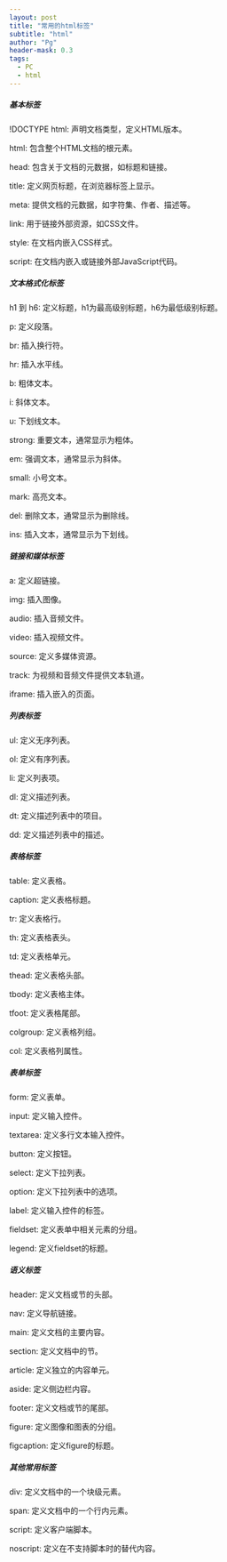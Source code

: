 ```yaml
---
layout: post
title: "常用的html标签"
subtitle: "html"
author: "Pg"
header-mask: 0.3
tags:
  - PC
  - html
---
```

  
##### 基本标签
!DOCTYPE html: 声明文档类型，定义HTML版本。  

html: 包含整个HTML文档的根元素。  

head: 包含关于文档的元数据，如标题和链接。

title: 定义网页标题，在浏览器标签上显示。

meta: 提供文档的元数据，如字符集、作者、描述等。

link: 用于链接外部资源，如CSS文件。

style: 在文档内嵌入CSS样式。

script: 在文档内嵌入或链接外部JavaScript代码。

##### 文本格式化标签
h1 到 h6: 定义标题，h1为最高级别标题，h6为最低级别标题。

p: 定义段落。

br: 插入换行符。

hr: 插入水平线。

b: 粗体文本。

i: 斜体文本。

u: 下划线文本。

strong: 重要文本，通常显示为粗体。

em: 强调文本，通常显示为斜体。

small: 小号文本。

mark: 高亮文本。

del: 删除文本，通常显示为删除线。

ins: 插入文本，通常显示为下划线。
##### 链接和媒体标签
a: 定义超链接。

img: 插入图像。

audio: 插入音频文件。

video: 插入视频文件。

source: 定义多媒体资源。

track: 为视频和音频文件提供文本轨道。

iframe: 插入嵌入的页面。
##### 列表标签
ul: 定义无序列表。

ol: 定义有序列表。

li: 定义列表项。

dl: 定义描述列表。

dt: 定义描述列表中的项目。

dd: 定义描述列表中的描述。
##### 表格标签
table: 定义表格。

caption: 定义表格标题。

tr: 定义表格行。

th: 定义表格表头。

td: 定义表格单元。

thead: 定义表格头部。

tbody: 定义表格主体。

tfoot: 定义表格尾部。

colgroup: 定义表格列组。

col: 定义表格列属性。
##### 表单标签
form: 定义表单。

input: 定义输入控件。

textarea: 定义多行文本输入控件。

button: 定义按钮。

select: 定义下拉列表。

option: 定义下拉列表中的选项。

label: 定义输入控件的标签。

fieldset: 定义表单中相关元素的分组。

legend: 定义fieldset的标题。

##### 语义标签
header: 定义文档或节的头部。

nav: 定义导航链接。

main: 定义文档的主要内容。

section: 定义文档中的节。

article: 定义独立的内容单元。

aside: 定义侧边栏内容。

footer: 定义文档或节的尾部。

figure: 定义图像和图表的分组。

figcaption: 定义figure的标题。
##### 其他常用标签
div: 定义文档中的一个块级元素。

span: 定义文档中的一个行内元素。

script: 定义客户端脚本。

noscript: 定义在不支持脚本时的替代内容。
